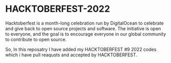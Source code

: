 # HACKTOBERFEST-2022

Hacktoberfest is a month-long celebration run by DigitalOcean to celebrate and give back to open source projects and software. The initiative is open to everyone, and the goal is to encourage everyone in our global community to contribute to open source.


So, In this reposatry I have added my HACKTOBERFEST #9 2022 codes which i have pull reaqusts and accepted by HACKTOBERFEST.
